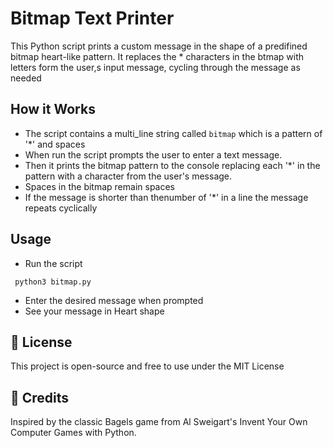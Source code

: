 # Bitmap Text Printer

This Python script prints a custom message in the shape of a predifined bitmap heart-like pattern. It replaces the * characters in the btmap with letters form the user,s input message, cycling through the message as needed

## How it Works

* The script contains a multi_line string called ```bitmap``` which is a pattern of '*' and spaces 
* When run the script prompts the user to enter a text message.
* Then it prints the bitmap pattern to the console replacing each '*' in the pattern with a character from the user's message.
* Spaces in the bitmap remain spaces
* If the message is shorter than thenumber of '*' in a line the message repeats cyclically 

## Usage

* Run the script
```
 python3 bitmap.py
 ```
 * Enter the desired message when prompted 
* See your message in Heart shape


## 📄 License

This project is open-source and free to use under the MIT License

## 🙌 Credits

Inspired by the classic Bagels game from Al Sweigart's Invent Your Own Computer Games with Python.
